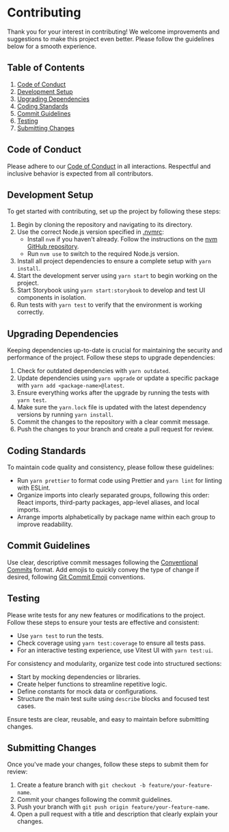 # Contributing

Thank you for your interest in contributing! We welcome improvements and suggestions to make this project even better. Please follow the guidelines below for a smooth experience.

## Table of Contents

1. [Code of Conduct](#code-of-conduct)
2. [Development Setup](#development-setup)
3. [Upgrading Dependencies](#upgrading-dependencies)
4. [Coding Standards](#coding-standards)
5. [Commit Guidelines](#commit-guidelines)
6. [Testing](#testing)
7. [Submitting Changes](#submitting-changes)

## Code of Conduct

Please adhere to our [Code of Conduct](./CODE_OF_CONDUCT.md) in all interactions. Respectful and inclusive behavior is expected from all contributors.

## Development Setup

To get started with contributing, set up the project by following these steps:

1. Begin by cloning the repository and navigating to its directory.
2. Use the correct Node.js version specified in [.nvmrc](.nvmrc):
   - Install `nvm` if you haven't already. Follow the instructions on the [nvm GitHub repository](https://github.com/nvm-sh/nvm).
   - Run `nvm use` to switch to the required Node.js version.
3. Install all project dependencies to ensure a complete setup with `yarn install`.
4. Start the development server using `yarn start` to begin working on the project.
5. Start Storybook using `yarn start:storybook` to develop and test UI components in isolation.
6. Run tests with `yarn test` to verify that the environment is working correctly.

## Upgrading Dependencies

Keeping dependencies up-to-date is crucial for maintaining the security and performance of the project. Follow these steps to upgrade dependencies:

1. Check for outdated dependencies with `yarn outdated`.
2. Update dependencies using `yarn upgrade` or update a specific package with `yarn add <package-name>@latest`.
3. Ensure everything works after the upgrade by running the tests with `yarn test`.
4. Make sure the `yarn.lock` file is updated with the latest dependency versions by running `yarn install`.
5. Commit the changes to the repository with a clear commit message.
6. Push the changes to your branch and create a pull request for review.

## Coding Standards

To maintain code quality and consistency, please follow these guidelines:

- Run `yarn prettier` to format code using Prettier and `yarn lint` for linting with ESLint.
- Organize imports into clearly separated groups, following this order: React imports, third-party packages, app-level aliases, and local imports.
- Arrange imports alphabetically by package name within each group to improve readability.

## Commit Guidelines

Use clear, descriptive commit messages following the [Conventional Commits](https://www.conventionalcommits.org/) format. Add emojis to quickly convey the type of change if desired, following [Git Commit Emoji](https://dev.andrewdyer.rocks/git-commit-emoji) conventions.

## Testing

Please write tests for any new features or modifications to the project. Follow these steps to ensure your tests are effective and consistent:

- Use `yarn test` to run the tests.
- Check coverage using `yarn test:coverage` to ensure all tests pass.
- For an interactive testing experience, use Vitest UI with `yarn test:ui`.

For consistency and modularity, organize test code into structured sections:

- Start by mocking dependencies or libraries.
- Create helper functions to streamline repetitive logic.
- Define constants for mock data or configurations.
- Structure the main test suite using `describe` blocks and focused test cases.

Ensure tests are clear, reusable, and easy to maintain before submitting changes.

## Submitting Changes

Once you've made your changes, follow these steps to submit them for review:

1. Create a feature branch with `git checkout -b feature/your-feature-name`.
2. Commit your changes following the commit guidelines.
3. Push your branch with `git push origin feature/your-feature-name`.
4. Open a pull request with a title and description that clearly explain your changes.

